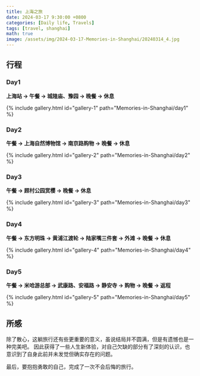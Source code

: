 ```yaml
---
title: 上海之旅
date: 2024-03-17 9:30:00 +0800
categories: [Daily life, Travels]
tags: [travel, shanghai]
math: true
image: /assets/img/2024-03-17-Memories-in-Shanghai/20240314_4.jpg
---
```


## 行程

### Day1
**上海站 $\rightarrow$ 午餐 $\rightarrow$ 城隍庙、豫园 $\rightarrow$ 晚餐 $\rightarrow$ 休息**

{% include gallery.html id="gallery-1" path="Memories-in-Shanghai/day1" %}

### Day2
**午餐 $\rightarrow$ 上海自然博物馆 $\rightarrow$ 南京路购物 $\rightarrow$ 晚餐 $\rightarrow$ 休息**

{% include gallery.html id="gallery-2" path="Memories-in-Shanghai/day2" %}

### Day3
**午餐 $\rightarrow$ 顾村公园赏樱 $\rightarrow$ 晚餐 $\rightarrow$ 休息**

{% include gallery.html id="gallery-3" path="Memories-in-Shanghai/day3" %}

### Day4
**午餐 $\rightarrow$ 东方明珠 $\rightarrow$ 黄浦江渡轮 $\rightarrow$ 陆家嘴三件套 $\rightarrow$ 外滩 $\rightarrow$ 晚餐 $\rightarrow$ 休息**

{% include gallery.html id="gallery-4" path="Memories-in-Shanghai/day4" %}

### Day5
**午餐 $\rightarrow$ 米哈游总部 $\rightarrow$ 武康路、安福路 $\rightarrow$ 静安寺 $\rightarrow$ 购物 $\rightarrow$ 晚餐 $\rightarrow$ 返程**

{% include gallery.html id="gallery-5" path="Memories-in-Shanghai/day5" %}

## 所感
除了散心，这躺旅行还有些更重要的意义，虽说结局并不圆满，但是有遗憾也是一种完美吧。
因此获得了一些人生新体验，对自己欠缺的部分有了深刻的认识，也意识到了自身此前并未发觉但确实存在的问题。

最后，要抱抱勇敢的自己，完成了一次不会后悔的旅行。